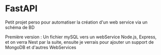 # FastAPI
Petit projet perso pour automatiser la création d'un web service via un schéma de BD

Première version : Un fichier mySQL vers un webService Node.js, Express, et on verra Nest par la suite,
ensuite je verrais pour ajouter un support de MongoDB et d'autres WebServices
